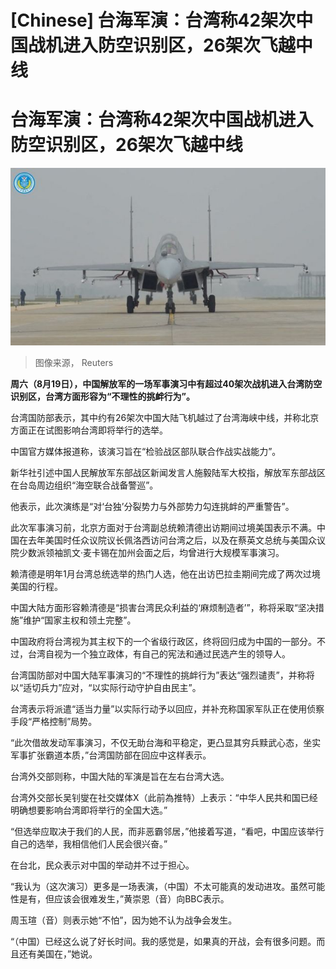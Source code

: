 # [Chinese] 台海军演：台湾称42架次中国战机进入防空识别区，26架次飞越中线

#  台海军演：台湾称42架次中国战机进入防空识别区，26架次飞越中线


![An Air Force aircraft takes part in military drills by the Eastern Theatre Command of China's People's Liberation Army \(PLA\) around Taiwan, in this screengrab from a handout video released August 19, 2023.](_130845409_46d7d964a876f69f1b8ac3ec4d38394d6a7d61e3.jpg)

> 图像来源，  Reuters

**周六（8月19日），中国解放军的一场军事演习中有超过40架次战机进入台湾防空识别区，台湾方面形容为“不理性的挑衅行为”。**

台湾国防部表示，其中约有26架次中国大陆飞机越过了台湾海峡中线，并称北京方面正在试图影响台湾即将举行的选举。

中国官方媒体报道称，该演习旨在“检验战区部队联合作战实战能力”。

新华社引述中国人民解放军东部战区新闻发言人施毅陆军大校指，解放军东部战区在台岛周边组织“海空联合战备警巡”。

他表示，此次演练是“对‘台独’分裂势力与外部势力勾连挑衅的严重警告”。

此次军事演习前，北京方面对于台湾副总统赖清德出访期间过境美国表示不满。中国在去年美国时任众议院议长佩洛西访问台湾之后，以及在蔡英文总统与美国众议院少数派领袖凯文·麦卡锡在加州会面之后，均曾进行大规模军事演习。

赖清德是明年1月台湾总统选举的热门人选，他在出访巴拉圭期间完成了两次过境美国的行程。

中国大陆方面形容赖清德是“损害台湾民众利益的‘麻烦制造者’”，称将采取“坚决措施”维护“国家主权和领土完整”。


中国政府将台湾视为其主权下的一个省级行政区，终将回归成为中国的一部分。不过，台湾自视为一个独立政体，有自己的宪法和通过民选产生的领导人。

台湾国防部对中国大陆军事演习的“不理性的挑衅行为”表达“强烈谴责”，并称将以“适切兵力”应对，“以实际行动守护自由民主”。

台湾表示将派遣“适当力量”以实际行动予以回应，并补充称国家军队正在使用侦察手段“严格控制”局势。

“此次借故发动军事演习，不仅无助台海和平稳定，更凸显其穷兵黩武心态，坐实军事扩张霸道本质，”台湾国防部在回应中这样表示。


台湾外交部则称，中国大陆的军演是旨在左右台湾大选。

台湾外交部长吴钊燮在社交媒体X（此前為推特）上表示：“中华人民共和国已经明确想要影响台湾即将举行的全国大选。”

“但选举应取决于我们的人民，而非恶霸邻居，”他接着写道，“看吧，中国应该举行自己的选举，我相信他们人民会很兴奋。”

在台北，民众表示对中国的举动并不过于担心。

“我认为（这次演习）更多是一场表演，（中国）不太可能真的发动进攻。虽然可能性是有，但应该会很难发生，”黄崇恩（音）向BBC表示。

周玉瑄（音）则表示她“不怕”，因为她不认为战争会发生。

“（中国）已经这么说了好长时间。我的感觉是，如果真的开战，会有很多问题。而且还有美国在，”她说。


